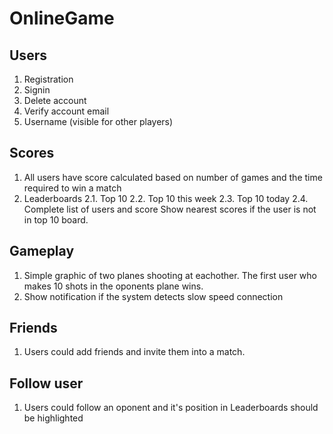 # OnlineGame

## Users
1. Registration
2. Signin
3. Delete account
4. Verify account email
5. Username (visible for other players)

## Scores
1. All users have score calculated based on number of games and the time required to win a match
2. Leaderboards
2.1. Top 10
2.2. Top 10 this week
2.3. Top 10 today
2.4. Complete list of users and score
Show nearest scores if the user is not in top 10 board.

## Gameplay
1. Simple graphic of two planes shooting at eachother. The first user who makes 10 shots in the oponents plane wins.
2. Show notification if the system detects slow speed connection

## Friends 
1. Users could add friends and invite them into a match.

## Follow user
1. Users could follow an oponent and it's position in Leaderboards should be highlighted
